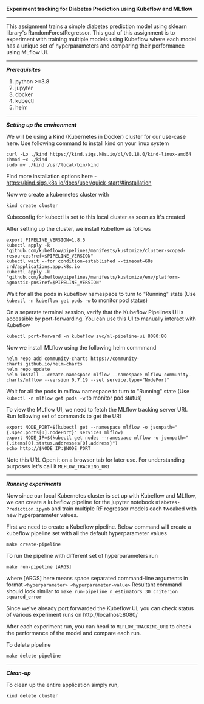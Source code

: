**Experiment tracking for Diabetes Prediction using Kubeflow and MLflow**

-------------------------------------------------------------------------------------------------------


This assignment trains a simple diabetes prediction model using sklearn library's RandomForestRegressor. This goal of this assignment is to experiment with training multiple models using Kubeflow where each model has a unique set of hyperparameters and comparing their performance using MLflow UI.


-------------------------------------------------------------------------------------------------------

***Prerequisites***

1. python >=3.8
2. jupyter
3. docker
4. kubectl
5. helm

-------------------------------------------------------------------------------------------------------

***Setting up the environment***


We will be using a Kind (Kubernetes in Docker) cluster for our use-case here. Use following command to install kind on your linux system
```
curl -Lo ./kind https://kind.sigs.k8s.io/dl/v0.18.0/kind-linux-amd64
chmod +x ./kind
sudo mv ./kind /usr/local/bin/kind
```
Find more installation options here - https://kind.sigs.k8s.io/docs/user/quick-start/#installation

Now we create a kubernetes cluster with
```
kind create cluster
``` 
Kubeconfig for kubectl is set to this local cluster as soon as it's created

After setting up the cluster, we install Kubeflow as follows
```
export PIPELINE_VERSION=1.8.5
kubectl apply -k "github.com/kubeflow/pipelines/manifests/kustomize/cluster-scoped-resources?ref=$PIPELINE_VERSION"
kubectl wait --for condition=established --timeout=60s crd/applications.app.k8s.io
kubectl apply -k "github.com/kubeflow/pipelines/manifests/kustomize/env/platform-agnostic-pns?ref=$PIPELINE_VERSION"
```
Wait for all the pods in kubeflow namespace to turn to "Running" state (Use `kubectl -n kubeflow get pods -w` to monitor pod status)

On a seperate terminal session, verify that the Kubeflow Pipelines UI is accessible by port-forwarding. You can use this UI to manually interact with Kubeflow
```
kubectl port-forward -n kubeflow svc/ml-pipeline-ui 8080:80
```

Now we install MLflow using the following helm commmand
```
helm repo add community-charts https://community-charts.github.io/helm-charts
helm repo update
helm install --create-namespace mlflow --namespace mlflow community-charts/mlflow --version 0.7.19 --set service.type="NodePort"
```
Wait for all the pods in mlflow namespace to turn to "Running" state (Use `kubectl -n mlflow get pods -w` to monitor pod status)

To view the MLflow UI, we need to fetch the MLflow tracking server URI. Run following set of commands to get the URI
```
export NODE_PORT=$(kubectl get --namespace mlflow -o jsonpath="{.spec.ports[0].nodePort}" services mlflow)
export NODE_IP=$(kubectl get nodes --namespace mlflow -o jsonpath="{.items[0].status.addresses[0].address}")
echo http://$NODE_IP:$NODE_PORT
```
Note this URI. Open it on a browser tab for later use. For understanding purposes let's call it `MLFLOW_TRACKING_URI`

-------------------------------------------------------------------------------------------------------

***Running experiments***

Now since our local Kubernetes cluster is set up with Kubeflow and MLflow, we can create a kubeflow pipeline for the jupyter notebook `Diabetes-Prediction.ipynb` and train multiple RF regressor models each tweaked with new hyperparameter values.

First we need to create a Kubeflow pipeline. Below command will create a kubeflow pipeline set with all the default hyperparameter values  
```
make create-pipeline
```

To run the pipeline with different set of hyperparameters run
```
make run-pipeline [ARGS]
```
where [ARGS] here means space separated command-line arguments in format `<hyperparameter> <hyperparameter-value>`
Resultant command should look similar to `make run-pipeline n_estimators 30 criterion squared_error`

Since we've already port forwarded the Kubeflow UI, you can check status of various experiment runs on http://localhost:8080/

After each experiment run, you can head to `MLFLOW_TRACKING_URI` to check the performance of the model and compare each run. 

To delete pipeline
```
make delete-pipeline
```

-------------------------------------------------------------------------------------------------------

***Clean-up***

To clean up the entire application simply run,
```
kind delete cluster
```
